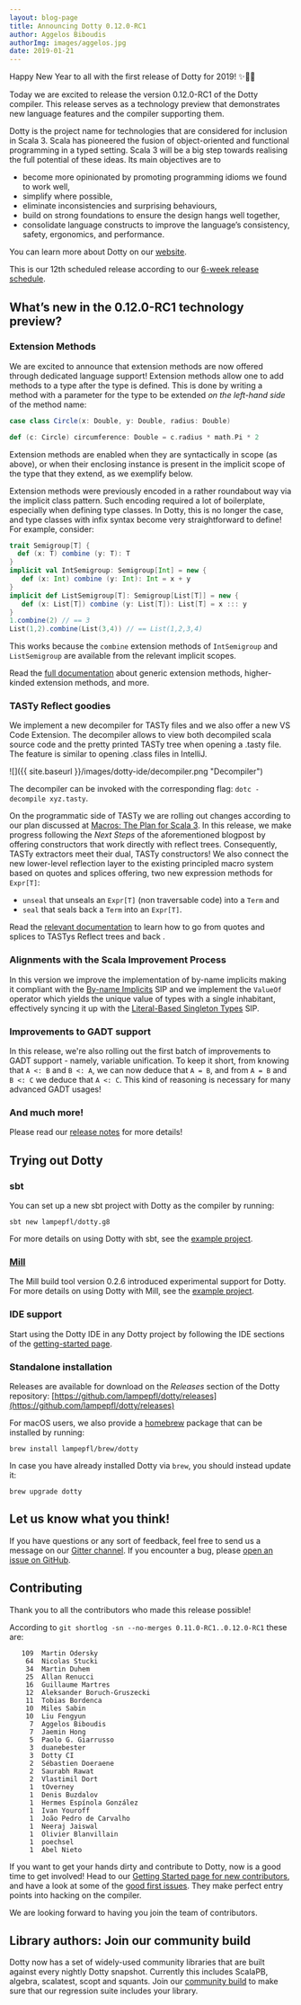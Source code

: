 ```yaml
---
layout: blog-page
title: Announcing Dotty 0.12.0-RC1
author: Aggelos Biboudis
authorImg: images/aggelos.jpg
date: 2019-01-21
---
```


Happy New Year to all with the first release of Dotty for 2019! ✨🎊🎉

Today we are excited to release the version 0.12.0-RC1 of the Dotty compiler.
This release serves as a technology preview that demonstrates new language features and the
compiler supporting them.

Dotty is the project name for technologies that are considered for inclusion in Scala 3. Scala has
pioneered the fusion of object-oriented and functional programming in a typed setting. Scala 3 will
be a big step towards realising the full potential of these ideas. Its main objectives are to

- become more opinionated by promoting programming idioms we found to work well,
- simplify where possible,
- eliminate inconsistencies and surprising behaviours,
- build on strong foundations to ensure the design hangs well together,
- consolidate language constructs to improve the language’s consistency, safety, ergonomics, and
  performance.

You can learn more about Dotty on our [website](https://dotty.epfl.ch).

<!--more-->

This is our 12th scheduled release according to our
[6-week release schedule](https://dotty.epfl.ch/docs/usage/version-numbers.html).

## What’s new in the 0.12.0-RC1 technology preview?

### Extension Methods

We are excited to announce that extension methods are now offered through dedicated language support!
Extension methods allow one to add methods to a type after the type is defined.
This is done by writing a method with a parameter for the type to be extended
_on the left-hand side_ of the method name:

```scala
case class Circle(x: Double, y: Double, radius: Double)

def (c: Circle) circumference: Double = c.radius * math.Pi * 2
```

Extension methods are enabled when they are syntactically in scope (as above),
or when their enclosing instance is present in the implicit scope of the type that they extend,
as we exemplify below.

Extension methods were previously encoded in a rather roundabout way via the implicit class pattern.
Such encoding required a lot of boilerplate, especially when defining type classes.
In Dotty, this is no longer the case,
and type classes with infix syntax become very straightforward to define!
For example, consider:

```scala
trait Semigroup[T] {
  def (x: T) combine (y: T): T
}
implicit val IntSemigroup: Semigroup[Int] = new {
   def (x: Int) combine (y: Int): Int = x + y
}
implicit def ListSemigroup[T]: Semigroup[List[T]] = new {
   def (x: List[T]) combine (y: List[T]): List[T] = x ::: y
}
1.combine(2) // == 3
List(1,2).combine(List(3,4)) // == List(1,2,3,4)
```

This works because the `combine` extension methods of `IntSemigroup` and `ListSemigroup` are available
from the relevant implicit scopes.

Read the [full documentation](https://dotty.epfl.ch/docs/reference/contextual/extension-methods.html) about generic extension methods, higher-kinded extension methods, and more.

### TASTy Reflect goodies

We implement a new decompiler for TASTy files and we also offer a new VS Code Extension.
The decompiler allows to view both decompiled scala source code and the pretty printed TASTy tree when opening a .tasty file.
The feature is similar to opening .class files in IntelliJ.

![]({{ site.baseurl }}/images/dotty-ide/decompiler.png "Decompiler")

The decompiler can be invoked with the corresponding flag: `dotc -decompile xyz.tasty`.

On the programmatic side of TASTy we are rolling out changes according to our plan discussed at [Macros: The Plan for Scala 3](https://www.scala-lang.org/blog/2018/04/30/in-a-nutshell.html).
In this release, we make progress following the _Next Steps_ of the aforementioned blogpost by offering constructors that work directly with reflect trees.
Consequently, TASTy extractors meet their dual, TASTy constructors!
We also connect the new lower-level reflection layer to the existing principled macro system based on quotes and splices offering, two new expression methods for `Expr[T]`:

- `unseal` that unseals an `Expr[T]` (non traversable code) into a `Term` and
- `seal` that seals back a `Term` into an `Expr[T]`.

Read the [relevant documentation](https://dotty.epfl.ch/docs/reference/metaprogramming/reflection.html) to learn how to go from quotes and splices to TASTys Reflect trees and back .

### Alignments with the Scala Improvement Process

In this version we improve the implementation of by-name implicits making it compliant with the [By-name Implicits](https://docs.scala-lang.org/sips/byname-implicits.html) SIP and we implement the `ValueOf` operator which yields the unique value of types with a single inhabitant, effectively syncing it up with the [Literal-Based Singleton Types](https://docs.scala-lang.org/sips/42.type.html) SIP.

### Improvements to GADT support

In this release, we're also rolling out the first batch of improvements to GADT support - namely, variable unification.
To keep it short, from knowing that `A <: B` and `B <: A`, we can now deduce that `A = B`, and from `A = B` and `B <: C` we deduce that `A <: C`.
This kind of reasoning is necessary for many advanced GADT usages!

### And much more!

Please read our [release notes](https://github.com/lampepfl/dotty/releases/tag/0.12.0-RC1)
for more details!

## Trying out Dotty

### sbt

You can set up a new sbt project with Dotty as the compiler by running:

```shell
sbt new lampepfl/dotty.g8
```

For more details on using Dotty with sbt, see the
[example project](https://github.com/lampepfl/dotty-example-project).

### [Mill](http://www.lihaoyi.com/mill/)

The Mill build tool version 0.2.6 introduced experimental support for Dotty. For more details on
using Dotty with Mill, see the
[example project](https://github.com/lampepfl/dotty-example-project/tree/mill).

### IDE support

Start using the Dotty IDE in any Dotty project by following
the IDE sections of the [getting-started page](https://docs.scala-lang.org/scala3/getting-started.html).

### Standalone installation

Releases are available for download on the _Releases_
section of the Dotty repository:
[https://github.com/lampepfl/dotty/releases](https://github.com/lampepfl/dotty/releases)

For macOS users, we also provide a [homebrew](https://brew.sh/) package that can be installed by
running:

```shell
brew install lampepfl/brew/dotty
```

In case you have already installed Dotty via `brew`, you should instead update it:

```shell
brew upgrade dotty
```

## Let us know what you think!

If you have questions or any sort of feedback, feel free to send us a message on our
[Gitter channel](https://gitter.im/lampepfl/dotty). If you encounter a bug, please
[open an issue on GitHub](https://github.com/lampepfl/dotty/issues/new).

## Contributing

Thank you to all the contributors who made this release possible!

According to `git shortlog -sn --no-merges 0.11.0-RC1..0.12.0-RC1` these are:

```
   109  Martin Odersky
    64  Nicolas Stucki
    34  Martin Duhem
    25  Allan Renucci
    16  Guillaume Martres
    12  Aleksander Boruch-Gruszecki
    11  Tobias Bordenca
    10  Miles Sabin
    10  Liu Fengyun
     7  Aggelos Biboudis
     7  Jaemin Hong
     5  Paolo G. Giarrusso
     3  duanebester
     3  Dotty CI
     2  Sébastien Doeraene
     2  Saurabh Rawat
     2  Vlastimil Dort
     1  tOverney
     1  Denis Buzdalov
     1  Hermes Espínola González
     1  Ivan Youroff
     1  João Pedro de Carvalho
     1  Neeraj Jaiswal
     1  Olivier Blanvillain
     1  poechsel
     1  Abel Nieto
```

If you want to get your hands dirty and contribute to Dotty, now is a good time to get involved!
Head to our [Getting Started page for new contributors](https://dotty.epfl.ch/docs/contributing/getting-started.html),
and have a look at some of the [good first issues](https://github.com/lampepfl/dotty/issues?q=is%3Aissue+is%3Aopen+label%3Aexp%3Anovice).
They make perfect entry points into hacking on the compiler.

We are looking forward to having you join the team of contributors.

## Library authors: Join our community build

Dotty now has a set of widely-used community libraries that are built against every nightly Dotty
snapshot. Currently this includes ScalaPB, algebra, scalatest, scopt and squants.
Join our [community build](https://github.com/lampepfl/dotty-community-build)
to make sure that our regression suite includes your library.

[Scastie]: https://scastie.scala-lang.org/?target=dotty

[@odersky]: https://github.com/odersky
[@DarkDimius]: https://github.com/DarkDimius
[@smarter]: https://github.com/smarter
[@felixmulder]: https://github.com/felixmulder
[@nicolasstucki]: https://github.com/nicolasstucki
[@liufengyun]: https://github.com/liufengyun
[@OlivierBlanvillain]: https://github.com/OlivierBlanvillain
[@biboudis]: https://github.com/biboudis
[@allanrenucci]: https://github.com/allanrenucci
[@Blaisorblade]: https://github.com/Blaisorblade
[@Duhemm]: https://github.com/Duhemm
[@AleksanderBG]: https://github.com/AleksanderBG
[@milessabin]: https://github.com/milessabin